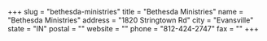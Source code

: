 +++
slug = "bethesda-ministries"
title = "Bethesda Ministries"
name = "Bethesda Ministries"
address = "1820 Stringtown Rd"
city = "Evansville"
state = "IN"
postal = ""
website = ""
phone = "812-424-2747"
fax = ""
+++
